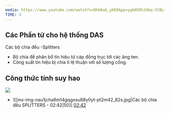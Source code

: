 ```yaml
---
media: https://www.youtube.com/watch?v=DhHAaG_yKE0&pp=ygUdVEhJ4bq-VCBL4bq-IEjhu4YgVEjhu5BORyBEQVM%3D
TIME: 3
---
```

## Các Phần tử cho hệ thống DAS

Các bộ chia đều -Splitters

- Bộ chia để phân bổ tín hiệu từ cáp đồng trục tới các ăng ten.
- Công suất tín hiệu bị chia tỉ lệ thuận với số lượng cổng.
## Công thức tính suy hao
![](https://res.cloudinary.com/dcqf82eor/image/upload/f_auto/v1759977968/civil%203D/cxjgqttbrgp035u2bwhq.png)

- ![[mx-img-nau1jcha6m14gqgxsu88y0yt-pt2m42_82s.jpg|Các bộ chia đều SPLITTERS - 02:42|50]] [02:42](https://www.youtube.com/watch?v=DhHAaG_yKE0#t=02:42.82) 
